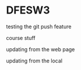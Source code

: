 # DFESW3

testing the git push feature

course stuff

updating from the web page

updating from the local
